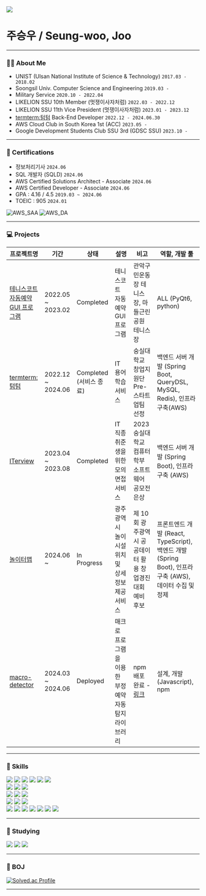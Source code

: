 <img src="https://capsule-render.vercel.app/api?type=waving&color=auto&height=300&section=header&text=Seung%2Dwoo%20Joo%27%s%20Github&fontSize=60&animation=fadeIn&fontAlignY=38&&descAlignY=54&descAlign=70">    

# 주승우  / Seung-woo, Joo

---

### 🧑‍💼 About Me
- UNIST (Ulsan National Institute of Science & Technology) `2017.03 - 2018.02`
- Soongsil Univ. Computer Science and Engineering `2019.03 - `
- Military Service `2020.10 - 2022.04`
- LIKELION SSU 10th Member (멋쟁이사자처럼) `2022.03 - 2022.12`
- LIKELION SSU 11th Vice President (멋쟁이사자처럼) `2023.01 - 2023.12`
- [termterm:텀텀](https://www.termterm.site) Back-End Developer `2022.12 - 2024.06.30`
- AWS Cloud Club in South Korea 1st (ACC) `2023.05 - `
- Google Development Students Club SSU 3rd (GDSC SSU) `2023.10 - `

---

### 🪪 Certifications
- 정보처리기사 `2024.06`
- SQL 개발자 (SQLD) `2024.06`
- AWS Certified Solutions Architect - Associate `2024.06`
- AWS Certified Developer - Associate `2024.06`
- GPA : 4.16 / 4.5 `2019.03 ~ 2024.06`
- TOEIC : 905 `2024.01`

![AWS_SAA](https://images.credly.com/size/110x110/images/0e284c3f-5164-4b21-8660-0d84737941bc/image.png)
![AWS_DA](https://images.credly.com/size/110x110/images/b9feab85-1a43-4f6c-99a5-631b88d5461b/image.png)

---

### 💻 Projects
| 프로젝트명                                                                              | 기간             | 상태                | 설명                              | 비고                                                             | 역할, 개발 툴                                                                      |
|------------------------------------------------------------------------------------|----------------|-------------------|---------------------------------|----------------------------------------------------------------|-------------------------------------------------------------------------------|
| [테니스코트 자동예약 GUI 프로그램](https://github.com/thisIsJooS/tennis-court-auto-reservation) | 2022.05 ~ 2023.02 | Completed | 테니스코트 자동예약 GUI 프로그램             | 관악구민운동장 테니스장, 마들근린공원 테니스장                                      | ALL (PyQt6, python)                                                           |
| [termterm:텀텀](https://github.com/MZ-OFFISSU/termterm-BE-v2)                        | 2022.12 ~ 2024.06 | Completed (서비스 종료) | IT 용어 학습 서비스                    | 숭실대학교 창업지원단 Pre-스타트업팀 선정                                       | 백엔드 서버 개발 (Spring Boot, QueryDSL, MySQL, Redis), 인프라 구축(AWS)                  |
| [ITerview](https://github.com/BLACKPINK-SLJY)                                      | 2023.04 ~ 2023.08 | Completed         | IT 직종 취준생을 위한 모의면접 서비스          | 2023 숭실대학교 컴퓨터학부 소프트웨어 공모전 은상                                  | 백엔드 서버 개발 (Spring Boot), 인프라 구축 (AWS)                                         |
| [놀이터맵](https://gj.noritermap.com)                                                  | 2024.06 ~      | In Progress       | 광주광역시 놀이시설 위치 및 상세 정보 제공 서비스    | 제 10회 광주광역시 공공데이터 활용 창업경진대회 예비 후보                              | 프론트엔드 개발 (React, TypeScript), 백엔드 개발 (Spring Boot), 인프라 구축 (AWS), 데이터 수집 및 정제 |
| [macro-detector](https://github.com/thisIsJooS/macro-detector)                     | 2024.03 ~ 2024.06 | Deployed          | 매크로 프로그램을 이용한 부정 예약 자동 탐지 라이브러리 | npm 배포 완료 - [링크](https://www.npmjs.com/package/macro-detector) | 설계, 개발 (Javascript), npm                                                      |

---

### 💼 Skills
<div>
<img src="https://img.shields.io/badge/Java-007396?style=flat-square&logo=java&logoColor=white" />
<img src="https://img.shields.io/badge/SpringBoot-6DB33F?style=flat-square&logo=SpringBoot&logoColor=white" />
<img src="https://img.shields.io/badge/JUnit5-25A162?style=flat-square&logo=JUnit5&logoColor=white" />
<img src="https://img.shields.io/badge/apachejmeter-D22128?style=flat-square&logo=apachejmeter&logoColor=white" />
<img src="https://img.shields.io/badge/JPA-6DB33F?style=flat-square&logo=SpringBoot&logoColor=white" />
<img src="https://img.shields.io/badge/Querydsl-6DB33F?style=flat-square&logo=SpringBoot&logoColor=white" />
<br>
<img src="https://img.shields.io/badge/python-3776AB?style=flat-square&logo=python&logoColor=white" />
<img src="https://img.shields.io/badge/PyQt6-41CD52?style=flat-square&logo=Qt&logoColor=white" />
<img src="https://img.shields.io/badge/selenium-43B02A?style=flat-square&logo=selenium&logoColor=white" />
<br>
<img src="https://img.shields.io/badge/MongoDB-47A248?style=flat-square&logo=MongoDB&logoColor=white" />
<img src="https://img.shields.io/badge/Redis-DC382D?style=flat-square&logo=Redis&logoColor=white" />
<img src="https://img.shields.io/badge/RabbitMQ-FF6600?style=flat-square&logo=RabbitMQ&logoColor=white" />
<br>
<img src="https://img.shields.io/badge/Swagger-85EA2D?style=flat-square&logo=Swagger&logoColor=white" /> 
<img src="https://img.shields.io/badge/GithubActions-2088FF?style=flat-square&logo=GithubActions&logoColor=white" />
<img src="https://img.shields.io/badge/Docker-2496ED?style=flat-square&logo=Docker&logoColor=white" />
<br>
<img src="https://img.shields.io/badge/AmazonEC2-FF9900?style=flat-square&logo=AmazonEC2&logoColor=white" /> 
<img src="https://img.shields.io/badge/AmazonS3-569A31?style=flat-square&logo=AmazonS3&logoColor=white" /> 
<img src="https://img.shields.io/badge/AmazonRDS-527FFF?style=flat-square&logo=AmazonRDS&logoColor=white" />
<img src="https://img.shields.io/badge/AWS Lambda-FF9900?style=flat-square&logo=AWSLambda&logoColor=white" />
<img src="https://img.shields.io/badge/AmazonECS-FF9900?style=flat-square&logo=AmazonECS&logoColor=white" />
<img src="https://img.shields.io/badge/Amazon Elasticache-C925D1?style=flat-square&logo=AmazonElasticache&logoColor=white" />
<img src="https://img.shields.io/badge/Amazon SQS-FF4F8B?style=flat-square&logo=AmazonSQS&logoColor=white" />
<br>
</div>

---

### 📖 Studying
<div>
<img src="https://img.shields.io/badge/React-61DAFB?style=flat-square&logo=React&logoColor=white"/>
<img src="https://img.shields.io/badge/TypeScript-3178C6?style=flat-square&logo=TypeScript&logoColor=white"/>
<img src="https://img.shields.io/badge/Kotlin-7F52FF?style=flat-square&logo=Kotlin&logoColor=white" />
</div>

---

### 🌱 BOJ

[![Solved.ac Profile](http://mazassumnida.wtf/api/v2/generate_badge?boj=ive)](https://solved.ac/ive/)


--- 
  <!--
  💻 Stats
  <br><br>
  ![Anurag's GitHub stats](https://github-readme-stats.vercel.app/api?username=thisisjoos&show_icons=true&theme=dark)

  <hr>
  -->


